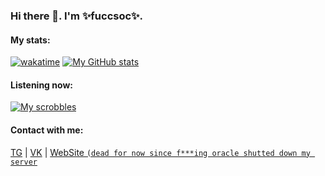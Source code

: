 ### Hi there 👋. I'm ✨fuccsoc✨.
#### My stats:
[![wakatime](https://wakatime.com/badge/user/e1601742-7de9-49f0-a2a3-41321e34143f.svg)](https://wakatime.com/@e1601742-7de9-49f0-a2a3-41321e34143f)
[![My GitHub stats](https://github-readme-stats.vercel.app/api?username=fuccsoc&count_private=true&theme=tokyonight&border_radius=14px&show_icons=true&bg_color=DEG,0f0c29,302b63,24243e&hide_border=true)](https://github.com/fuccsoc)
#### Listening now:
[![My scrobbles](https://lastfm-readme-customc.vercel.app/api?user=fuccsoc&width=495)](https://last.fm/user/fuccsoc)
#### Contact with me:
[TG](https://t.me/fuccsoc) | [VK](https://vk.com/fuccsoc) | [WebSite `(dead for now since f***ing oracle shutted down my server`](https://fuccsoc.com)
